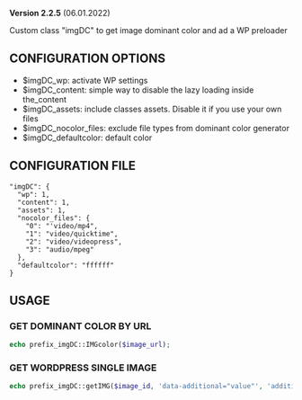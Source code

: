 **Version 2.2.5** (06.01.2022)

Custom class "imgDC" to get image dominant color and ad a WP preloader

## CONFIGURATION OPTIONS
* $imgDC_wp: activate WP settings
* $imgDC_content: simple way to disable the lazy loading inside the_content
* $imgDC_assets: include classes assets. Disable it if you use your own files
* $imgDC_nocolor_files: exclude file types from dominant color generator
* $imgDC_defaultcolor: default color

## CONFIGURATION FILE
```
"imgDC": {
  "wp": 1,
  "content": 1,
  "assets": 1,
  "nocolor_files": {
    "0": "'video/mp4",
    "1": "video/quicktime",
    "2": "video/videopress",
    "3": "audio/mpeg"
  },
  "defaultcolor": "ffffff"
}
```

## USAGE

### GET DOMINANT COLOR BY URL
```php
echo prefix_imgDC::IMGcolor($image_url);
```

### GET WORDPRESS SINGLE IMAGE
```php
echo prefix_imgDC::getIMG($image_id, 'data-additional="value"', 'additional_css');
```
